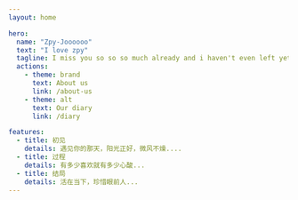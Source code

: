 ```yaml
---
layout: home

hero:
  name: "Zpy-Joooooo"
  text: "I love zpy"
  tagline: I miss you so so so much already and i haven't even left yet...
  actions:
    - theme: brand
      text: About us
      link: /about-us
    - theme: alt
      text: Our diary
      link: /diary

features:
  - title: 初见
    details: 遇见你的那天，阳光正好，微风不燥....
  - title: 过程
    details: 有多少喜欢就有多少心酸...
  - title: 结局
    details: 活在当下，珍惜眼前人...
---
```


